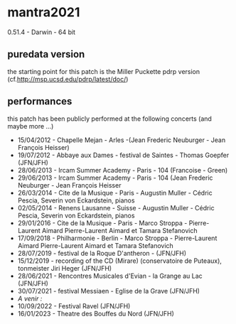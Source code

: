 # mantra2021

0.51.4 - Darwin - 64 bit

## puredata version 

the starting point for this patch is the Miller Puckette pdrp version (cf.http://msp.ucsd.edu/pdrp/latest/doc/)

## performances
this patch has been publicly performed at the following concerts (and maybe more ...)

- 15/04/2012 - Chapelle Mejan - Arles -(Jean Frederic Neuburger - Jean François Heisser)
- 19/07/2012 - Abbaye aux Dames - festival de Saintes - Thomas Goepfer (JFN/JFH)
- 28/06/2013 - Ircam Summer Academy - Paris - 104 (Francoise - Green)
- 29/06/2013 - Ircam Summer Academy - Paris - 104 (Jean Frederic Neuburger - Jean François Heisser
- 26/03/2014 - Cite de la Musique - Paris - Augustin Muller - Cédric Pescia, Severin von Eckardstein, pianos
- 02/05/2014 - Renens Lausanne - Suisse - Augustin Muller - Cédric Pescia, Severin von Eckardstein, pianos
- 29/01/2016 - Cite de la Musique - Paris - Marco Stroppa - Pierre-Laurent Aimard  Pierre-Laurent Aimard et Tamara Stefanovich
- 17/09/2018 - Philharmonie - Berlin - Marco Stroppa - Pierre-Laurent Aimard  Pierre-Laurent Aimard et Tamara Stefanovich
- 28/07/2019 - festival de la Roque D'antheron - (JFN/JFH)
- 15/12/2019 - recording of the CD (Mirare) (conservatoire de Puteaux), tonmeister Jiri Heger (JFN/JFH)
- 28/06/2021 - Rencontres Musicales d'Evian - la Grange au Lac (JFN/JFH)
- 30/07/2021 - festival Messiaen - Eglise de la Grave (JFN/JFH)
- *A venir :*
- 10/09/2022 - Festival Ravel (JFN/JFH)
- 16/01/2023 - Theatre des Bouffes du Nord (JFN/JFH)
